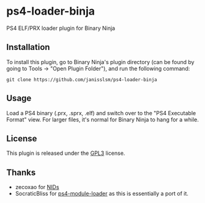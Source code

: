 # ps4-loader-binja

PS4 ELF/PRX loader plugin for Binary Ninja

## Installation

To install this plugin, go to Binary Ninja's plugin directory (can be found by going to Tools -> "Open Plugin Folder"), and run the following command:

```
git clone https://github.com/janisslsm/ps4-loader-binja
```

## Usage

Load a PS4 binary (.prx, .sprx, .elf) and switch over to the "PS4 Executable Format" view. For larger files, it's normal for Binary Ninja to hang for a while.

## License

This plugin is released under the [GPL3](LICENSE) license.

## Thanks
- zecoxao for [NIDs](https://github.com/zecoxao/sce_symbols)
- SocraticBliss for [ps4-module-loader](https://github.com/SocraticBliss/ps4_module_loader) as this is essentially a port of it.